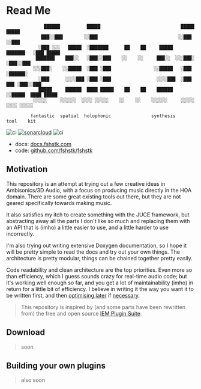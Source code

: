 # Read Me

```text
              ██████          █████                              █████    █████
             ███░░███        ░░███                              ░░███    ░░███
            ░███ ░░░   █████  ░███████      ██    ██     █████  ███████   ░███ █████
           ███████    ███░░   ░███░░███    ░░    ░░     ███░░  ░░░███░    ░███░░███
          ░░░███░    ░░█████  ░███ ░███                ░░█████   ░███     ░██████░
            ░███      ░░░░███ ░███ ░███                 ░░░░███  ░███ ███ ░███░░███
            █████     ██████  ████ █████    ██    ██    ██████   ░░█████  ████ █████
          ░░░░░     ░░░░░░  ░░░░ ░░░░░    ░░    ░░    ░░░░░░     ░░░░░  ░░░░ ░░░░░

         fantastic  spatial  holophonic               synthesis    tool    kit
```

![ci](https://github.com/fshstk/fshstk/actions/workflows/ci.yml/badge.svg)
[![sonarcloud](https://sonarcloud.io/api/project_badges/measure?project=fshstk_fshstk&metric=alert_status)](https://sonarcloud.io/summary/new_code?id=fshstk_fshstk)
![ci](https://github.com/fshstk/fshstk/actions/workflows/sync-docs.yml/badge.svg)

- docs: [docs.fshstk.com](https://docs.fshstk.com)
- code: [github.com/fshstk/fshstk](https://github.com/fshstk/fshstk)

## Motivation

This repository is an attempt at trying out a few creative ideas in Ambisonics/3D Audio, with a
focus on producing music directly in the HOA domain. There are some great existing tools out there,
but they are not geared specifically towards making music.

It also satisfies my itch to create something with the JUCE framework, but abstracting away all the
parts I don't like so much and replacing them with an API that is (imho) a little easier to use, and
a little harder to use incorrectly.

I'm also trying out writing extensive Doxygen documentation, so I hope it will be pretty simple to
read the docs and try out your own things. The architecture is pretty modular, things can be chained
together pretty easily.

Code readability and clean architecture are the top priorities. Even more so than efficiency, which
I guess sounds crazy for real-time audio code; but it's working well enough so far, and you get a
lot of maintainability (imho) in return for a little bit of efficiency. I believe in writing it the
way you want it to be written first, and then
[optimising later](https://wiki.c2.com/?PrematureOptimization) if
[necessary](https://wiki.c2.com/?ProfileBeforeOptimizing).

> This repository is inspired by (and some parts have been rewritten from) the free and open source
> [IEM Plugin Suite](https://plugins.iem.at).

## Download

> soon

## Building your own plugins

> also soon
